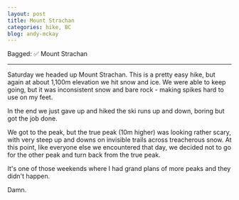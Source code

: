 ```yaml
---
layout: post
title: Mount Strachan
categories: hike, BC
blog: andy-mckay
---
```


Bagged: ✅ Mount Strachan

<hr class="florished">

Saturday we headed up Mount Strachan. This is a pretty easy hike, but again at about 1,100m elevation we hit snow and ice. We were able to keep going, but it was inconsistent snow and bare rock - making spikes hard to use on my feet.

In the end we just gave up and hiked the ski runs up and down, boring but got the job done.

<div class="strava-embed-placeholder" data-embed-type="activity" data-embed-id="11714341190" data-style="standard"></div><script src="https://strava-embeds.com/embed.js"></script>

We got to the peak, but the true peak (10m higher) was looking rather scary, with very steep up and downs on invisible trails across treacherous snow. At this point, like everyone else we encountered that day, we decided not to go for the other peak and turn back from the true peak.

It's one of those weekends where I had grand plans of more peaks and they didn't happen.

Damn.